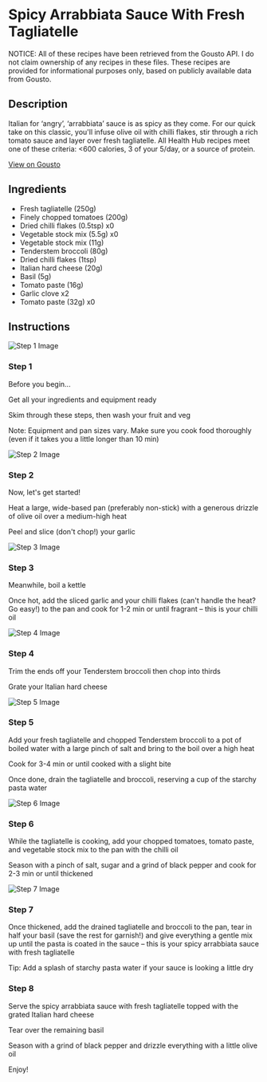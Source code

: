# Spicy Arrabbiata Sauce With Fresh Tagliatelle

NOTICE: All of these recipes have been retrieved from the Gousto API. I do not claim ownership of any recipes in these files. These recipes are provided for informational purposes only, based on publicly available data from Gousto.

## Description

Italian for ‘angry’, ‘arrabbiata’ sauce is as spicy as they come. For our quick take on this classic, you'll infuse olive oil with chilli flakes, stir through a rich tomato sauce and layer over fresh tagliatelle. All Health Hub recipes meet one of these criteria: <600 calories, 3 of your 5/day, or a source of protein.

[View on Gousto](https://www.gousto.co.uk/recipes/cookbook/spicy-arrabbiata-sauce-with-fresh-tagliatelle)

## Ingredients

- Fresh tagliatelle (250g)
- Finely chopped tomatoes (200g)
- Dried chilli flakes (0.5tsp) x0
- Vegetable stock mix (5.5g) x0
- Vegetable stock mix (11g)
- Tenderstem broccoli (80g)
- Dried chilli flakes (1tsp)
- Italian hard cheese (20g)
- Basil (5g)
- Tomato paste (16g)
- Garlic clove x2
- Tomato paste (32g) x0

## Instructions

![Step 1 Image](https://production-media.gousto.co.uk/cms/recipe-step-image/Step-1-1692886559539-x200.jpg)

### Step 1

Before you begin...

Get all your ingredients and equipment ready

Skim through these steps, then wash your fruit and veg

Note: Equipment and pan sizes vary. Make sure you cook food thoroughly (even if it takes you a little longer than 10 min)

![Step 2 Image](https://production-media.gousto.co.uk/cms/recipe-step-image/Step-2-1692886563852-x200.jpg)

### Step 2

Now, let's get started!

Heat a large, wide-based pan (preferably non-stick) with a generous drizzle of olive oil over a medium-high heat

Peel and slice (don't chop!) your garlic

![Step 3 Image](https://production-media.gousto.co.uk/cms/recipe-step-image/Step-3-1692886567223-x200.jpg)

### Step 3

Meanwhile, boil a kettle

Once hot, add the sliced garlic and your chilli flakes (can't handle the heat? Go easy!) to the pan and cook for 1-2 min or until fragrant – this is your chilli oil

![Step 4 Image](https://production-media.gousto.co.uk/cms/recipe-step-image/Step-4-1692886570459-x200.jpg)

### Step 4

Trim the ends off your Tenderstem broccoli then chop into thirds

Grate your Italian hard cheese

![Step 5 Image](https://production-media.gousto.co.uk/cms/recipe-step-image/Step-5-1692886573954-x200.jpg)

### Step 5

Add your fresh tagliatelle and chopped Tenderstem broccoli to a pot of boiled water with a large pinch of salt and bring to the boil over a high heat

Cook for 3-4 min or until cooked with a slight bite

Once done, drain the tagliatelle and broccoli, reserving a cup of the starchy pasta water

![Step 6 Image](https://production-media.gousto.co.uk/cms/recipe-step-image/Step-6-1692886579080-x200.jpg)

### Step 6

While the tagliatelle is cooking, add your chopped tomatoes, tomato paste, and vegetable stock mix to the pan with the chilli oil

Season with a pinch of salt, sugar and a grind of black pepper and cook for 2-3 min or until thickened

![Step 7 Image](https://production-media.gousto.co.uk/cms/recipe-step-image/Step-7-1692886583403-x200.jpg)

### Step 7

Once thickened, add the drained tagliatelle and broccoli to the pan, tear in half your basil (save the rest for garnish!) and give everything a gentle mix up until the pasta is coated in the sauce – this is your spicy arrabbiata sauce with fresh tagliatelle

Tip: Add a splash of starchy pasta water if your sauce is looking a little dry

### Step 8

Serve the spicy arrabbiata sauce with fresh tagliatelle topped with the grated Italian hard cheese

Tear over the remaining basil

Season with a grind of black pepper and drizzle everything with a little olive oil

Enjoy!


